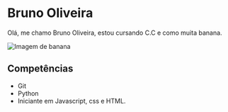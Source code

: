 # Bruno Oliveira


Olá, me chamo Bruno Oliveira, estou cursando C.C e como muita banana.

![Imagem de banana](https://commons.wikimedia.org/wiki/File:Banana-Single.jpg)

## Competências

- Git
- Python
- Iniciante em Javascript, css e HTML.